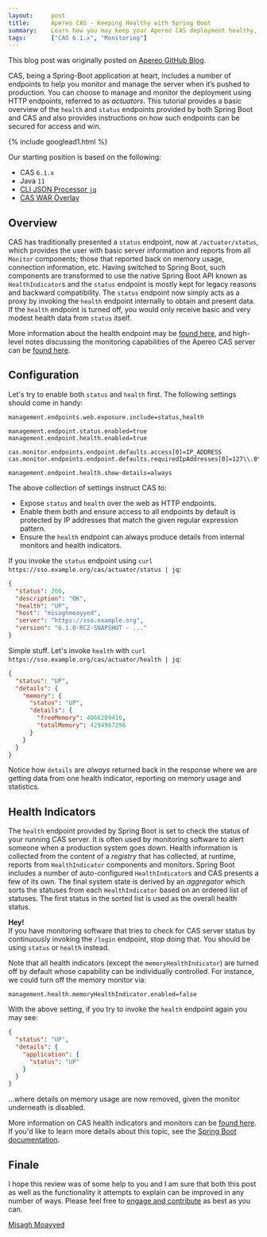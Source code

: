 ```yaml
---
layout:     post
title:      Apereo CAS - Keeping Healthy with Spring Boot
summary:    Learn how you may keep your Apereo CAS deployment healthy, monitoring its status using Spring Boot actuator endpoints and health indicators.
tags:       ["CAS 6.1.x", "Monitoring"]
---
```


<div class="alert alert-success"><i class="far fa-lightbulb"></i> This blog post was originally posted on <a href="https://github.com/apereo/apereo.github.io">Apereo GitHub Blog</a>.</div>

CAS, being a Spring-Boot application at heart, includes a number of endpoints to help you monitor and manage the server when it’s pushed to production. You can choose to manage and monitor the deployment using HTTP endpoints, referred to as *actuators*. This tutorial provides a basic overview of the `health` and `status` endpoints provided by both Spring Boot and CAS and also provides instructions on how such endpoints can be secured for access and win.

{% include googlead1.html  %}

Our starting position is based on the following:

- CAS `6.1.x`
- Java `11`
- [CLI JSON Processor `jq`](https://stedolan.github.io/jq/)
- [CAS WAR Overlay](https://github.com/apereo/cas-overlay-template)

## Overview

CAS has traditionally presented a `status` endpoint, now at `/actuator/status`, which provides the user with basic server information and reports from all `Monitor` components; those that reported back on memory usage, connection information, etc. Having switched to Spring Boot, such components are transformed to use the native Spring Boot API known as `HealthIndicator`s and the `status` endpoint is mostly kept for legacy reasons and backward compatibility. The `status` endpoint now simply acts as a proxy by invoking the `health` endpoint internally to obtain and present data. If the `health` endpoint is turned off, you would only receive basic and very modest health data from `status` itself.

More information about the health endpoint may be [found here](https://apereo.github.io/cas/6.1.x/configuration/Configuration-Properties.html#health-endpoint), and high-level notes discussing the monitoring capabilities of the Apereo CAS server can be [found here](https://apereo.github.io/cas/6.1.x/monitoring/Monitoring-Statistics.html).

## Configuration

Let's try to enable both `status` and `health` first. The following settings should come in handy:

```properties
management.endpoints.web.exposure.include=status,health

management.endpoint.status.enabled=true
management.endpoint.health.enabled=true

cas.monitor.endpoints.endpoint.defaults.access[0]=IP_ADDRESS
cas.monitor.endpoints.endpoint.defaults.requiredIpAddresses[0]=127\\.0\\.0\\.1

management.endpoint.health.show-details=always
```

The above collection of settings instruct CAS to:

- Expose `status` and `health` over the web as HTTP endpoints.
- Enable them both and ensure access to all endpoints by default is protected by IP addresses that match the given regular expression pattern.
- Ensure the `health` endpoint can always produce details from internal monitors and health indicators.

If you invoke the `status` endpoint using `curl https://sso.example.org/cas/actuator/status | jq`:

```json
{
  "status": 200,
  "description": "OK",
  "health": "UP",
  "host": "misaghmoayyed",
  "server": "https://sso.example.org",
  "version": "6.1.0-RC2-SNAPSHOT - ..."
}
```

Simple stuff. Let's invoke `health` with `curl https://sso.example.org/cas/actuator/health | jq`:

```json
{
  "status": "UP",
  "details": {
    "memory": {
      "status": "UP",
      "details": {
        "freeMemory": 4066209416,
        "totalMemory": 4294967296
      }
    }
  }
}
```

Notice how `details` are *always* returned back in the response where we are getting data from one health indicator, reporting on memory usage and statistics.

## Health Indicators

The `health` endpoint provided by Spring Boot is set to check the status of your running CAS server. It is often used by monitoring software to alert someone when a production system goes down. Health information is collected from the content of a *registry* that has collected, at runtime, reports from `HealthIndicator` components and monitors.  Spring Boot includes a number of auto-configured `HealthIndicator`s and CAS presents a few of its own. The final system state is derived by an *aggregator* which sorts the statuses from each `HealthIndicator` based on an ordered list of statuses. The first status in the sorted list is used as the overall health status.

<div class="alert alert-warning">
  <strong>Hey!</strong><br/>If you have monitoring software that tries to check for CAS server status by continuously invoking the <code>/login</code> endpoint, stop doing that. You should be using <code>status</code> or <code>health</code> instead.
</div>

Note that all health indicators (except the `memoryHealthIndicator`) are turned off by default whose capability can be individually controlled. For instance, we could turn off the memory monitor via:

```properties
management.health.memoryHealthIndicator.enabled=false
```

With the above setting, if you try to invoke the `health` endpoint again you may see:

```json
{
  "status": "UP",
  "details": {
    "application": {
      "status": "UP"
    }
  }
}
```

...where details on memory usage are now removed, given the monitor underneath is disabled.

More information on CAS health indicators and monitors can be [found here](https://apereo.github.io/cas/6.1.x/configuration/Configuration-Properties.html#health-endpoint). If you'd like to learn more details about this topic, see the [Spring Boot documentation](https://docs.spring.io/spring-boot/docs/current/reference/html/production-ready-endpoints.html#production-ready-health).

## Finale

I hope this review was of some help to you and I am sure that both this post as well as the functionality it attempts to explain can be improved in any number of ways. Please feel free to [engage and contribute](https://apereo.github.io/cas/developer/Contributor-Guidelines.html) as best as you can.

[Misagh Moayyed](https://fawnoos.com)
